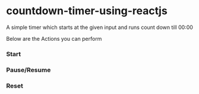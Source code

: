 # countdown-timer-using-reactjs

A simple timer which starts at the given input and runs count down till 00:00

Below are the Actions you can perform

### Start
### Pause/Resume
### Reset

